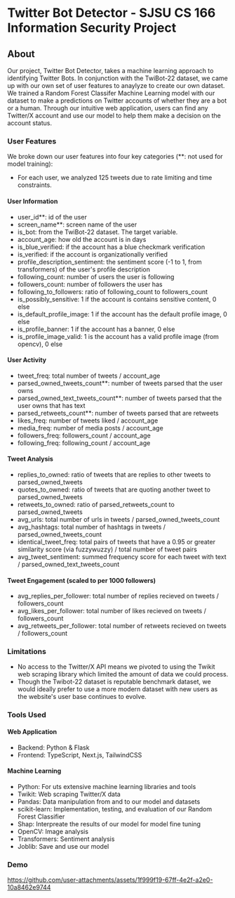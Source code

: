 # Twitter Bot Detector - SJSU CS 166 Information Security Project

## About
Our project, Twitter Bot Detector, takes a machine learning approach to identifying Twitter Bots. In conjunction with the TwiBot-22 dataset, we came up with our own set of user features to anaylyze to create our own dataset. We trained a Random Forest Classifer Machine Learning model with our dataset to make a predictions on Twitter accounts of whether they are a bot or a human. Through our intuitive web application, users can find any Twitter/X account and use our model to help them make a decision on the account status.

### User Features
We broke down our user features into four key categories (**: not used for model training):

* For each user, we analyzed 125 tweets due to rate limiting and time constraints.

#### User Information
- user_id**: id of the user
- screen_name**: screen name of the user
- is_bot: from the TwiBot-22 dataset. The target variable.
- account_age: how old the account is in days
- is_blue_verified: if the account has a blue checkmark verification
- is_verified: if the account is organizationally verified
- profile_description_sentiment: the sentiment score (-1 to 1, from transformers) of the user's profile description
- following_count: number of users the user is following
- followers_count: number of followers the user has
- following_to_followers: ratio of following_count to followers_count
- is_possibly_sensitive: 1 if the account is contains sensitive content, 0 else
- is_default_profile_image: 1 if the account has the default profile image, 0 else
- is_profile_banner: 1 if the account has a banner, 0 else
- is_profile_image_valid: 1 is the account has a valid profile image (from opencv), 0 else

#### User Activity 
- tweet_freq: total number of tweets / account_age
- parsed_owned_tweets_count**: number of tweets parsed that the user owns
- parsed_owned_text_tweets_count**: number of tweets parsed that the user owns that has text
- parsed_retweets_count**: number of tweets parsed that are retweets
- likes_freq: number of tweets liked / account_age
- media_freq: number of media posts / account_age
- followers_freq: followers_count / account_age
- following_freq: following_count / account_age

#### Tweet Analysis
- replies_to_owned: ratio of tweets that are replies to other tweets to parsed_owned_tweets
- quotes_to_owned: ratio of tweets that are quoting another tweet to parsed_owned_tweets
- retweets_to_owned: ratio of parsed_retweets_count to parsed_owned_tweets
- avg_urls: total number of urls in tweets / parsed_owned_tweets_count
- avg_hashtags: total number of hashtags in tweets / parsed_owned_tweets_count
- identical_tweet_freq: total pairs of tweets that have a 0.95 or greater similarity score (via fuzzywuzzy) / total number of tweet pairs
- avg_tweet_sentiment: summed frequency score for each tweet with text / parsed_owned_text_tweets_count

#### Tweet Engagement (scaled to per 1000 followers)
- avg_replies_per_follower: total number of replies recieved on tweets / followers_count
- avg_likes_per_follower: total number of likes recieved on tweets / followers_count
- avg_retweets_per_follower: total number of retweets recieved on tweets / followers_count

### Limitations
- No access to the Twitter/X API means we pivoted to using the Twikit web scraping library which limited the amount of data we could process.
- Though the Twibot-22 dataset is reputable benchmark dataset, we would ideally prefer to use a more modern dataset with new users as the website's user base continues to evolve.

### Tools Used

#### Web Application
- Backend: Python & Flask
- Frontend: TypeScript, Next.js, TailwindCSS

#### Machine Learning
- Python: For uts extensive machine learning libraries and tools
- Twikit: Web scraping Twitter/X data
- Pandas: Data manipulation from and to our model and datasets
- scikit-learn: Implementation, testing, and evaluation of our Random Forest Classifier
- Shap: Interpreate the results of our model for model fine tuning
- OpenCV: Image analysis
- Transformers: Sentiment analysis
- Joblib: Save and use our model

### Demo

https://github.com/user-attachments/assets/1f999f19-67ff-4e2f-a2e0-10a8462e9744



